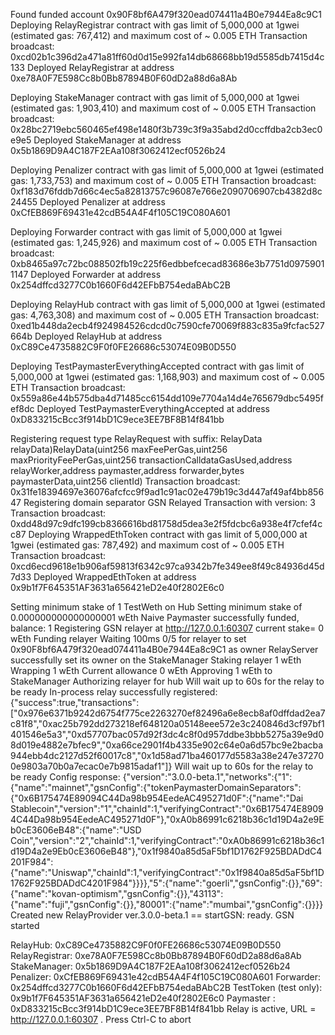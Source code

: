 Found funded account 0x90F8bf6A479f320ead074411a4B0e7944Ea8c9C1
Deploying RelayRegistrar contract with gas limit of 5,000,000 at 1gwei (estimated gas: 767,412) and maximum cost of ~ 0.005 ETH
Transaction broadcast: 0xcd02b1c396d2a471a81ff60d0d15e992fa14db68668bb19d5585db7415d4c133
Deployed RelayRegistrar at address 0xe78A0F7E598Cc8b0Bb87894B0F60dD2a88d6a8Ab

Deploying StakeManager contract with gas limit of 5,000,000 at 1gwei (estimated gas: 1,903,410) and maximum cost of ~ 0.005 ETH
Transaction broadcast: 0x28bc2719ebc560465ef498e1480f3b739c3f9a35abd2d0ccffdba2cb3ec0e9e5
Deployed StakeManager at address 0x5b1869D9A4C187F2EAa108f3062412ecf0526b24

Deploying Penalizer contract with gas limit of 5,000,000 at 1gwei (estimated gas: 1,733,753) and maximum cost of ~ 0.005 ETH
Transaction broadcast: 0xf183d76fddb7d66c4ec5a82813757c96087e766e2090706907cb4382d8c24455
Deployed Penalizer at address 0xCfEB869F69431e42cdB54A4F4f105C19C080A601

Deploying Forwarder contract with gas limit of 5,000,000 at 1gwei (estimated gas: 1,245,926) and maximum cost of ~ 0.005 ETH
Transaction broadcast: 0xb8465a97c72bc088502fb19c225f6edbbefcecad83686e3b7751d09759011147
Deployed Forwarder at address 0x254dffcd3277C0b1660F6d42EFbB754edaBAbC2B

Deploying RelayHub contract with gas limit of 5,000,000 at 1gwei (estimated gas: 4,763,308) and maximum cost of ~ 0.005 ETH
Transaction broadcast: 0xed1b448da2ecb4f924984526cdcd0c7590cfe70069f883c835a9fcfac527664b
Deployed RelayHub at address 0xC89Ce4735882C9F0f0FE26686c53074E09B0D550

Deploying TestPaymasterEverythingAccepted contract with gas limit of 5,000,000 at 1gwei (estimated gas: 1,168,903) and maximum cost of ~ 0.005 ETH
Transaction broadcast: 0x559a86e44b575dba4d71485cc6154dd109e7704a14d4e765679dbc5495fef8dc
Deployed TestPaymasterEverythingAccepted at address 0xD833215cBcc3f914bD1C9ece3EE7BF8B14f841bb

Registering request type RelayRequest with suffix: RelayData relayData)RelayData(uint256 maxFeePerGas,uint256 maxPriorityFeePerGas,uint256 transactionCalldataGasUsed,address relayWorker,address paymaster,address forwarder,bytes paymasterData,uint256 clientId)
Transaction broadcast: 0x31fe18394697e36076afcfcc9f9ad1c91ac02e479b19c3d447af49af4bb85647
Registering domain separator GSN Relayed Transaction with version: 3
Transaction broadcast: 0xdd48d97c9dfc199cb8366616bd81758d5dea3e2f5fdcbc6a938e4f7cfef4cc87
Deploying WrappedEthToken contract with gas limit of 5,000,000 at 1gwei (estimated gas: 787,492) and maximum cost of ~ 0.005 ETH
Transaction broadcast: 0xcd6ecd9618e1b906af59813f6342c97ca9342b7fe349ee8f49c84936d45d7d33
Deployed WrappedEthToken at address 0x9b1f7F645351AF3631a656421eD2e40f2802E6c0

Setting minimum stake of 1 TestWeth on Hub
Setting minimum stake of 0.000000000000000001 wEth
Naive Paymaster successfully funded, balance: 1
Registering GSN relayer at http://127.0.0.1:60307
current stake= 0 wEth
Funding relayer
Waiting 100ms 0/5 for relayer to set 0x90F8bf6A479f320ead074411a4B0e7944Ea8c9C1 as owner
RelayServer successfully set its owner on the StakeManager
Staking relayer 1 wEth
Wrapping 1 wEth
Current allowance 0 wEth
Approving 1 wEth to StakeManager
Authorizing relayer for hub
Will wait up to 60s for the relay to be ready
In-process relay successfully registered: {"success":true,"transactions":["0x976e6371b9242d6754f775ce2263270ef82496a6e8ecb8af0dffdad2ea7c81f8","0xac25b792dd273218ef648120a05148eee572e3c240846d3cf97bf1401546e5a3","0xd57707bac057d92f3dc4c8f0d957ddbe3bbb5275a39e9d08d019e4882e7bfec9","0xa66ce2901f4b4335e902c64e0a6d57bc9e2bacba944ebb4dc2127d52f60017c8","0x1d58ad71ba460177d5583a38e247e372700e9803a70b0a7ecac0e7b9815adaf1"]}
Will wait up to 60s for the relay to be ready
Config response: {"version":"3.0.0-beta.1","networks":{"1":{"name":"mainnet","gsnConfig":{"tokenPaymasterDomainSeparators":{"0x6B175474E89094C44Da98b954EedeAC495271d0F":{"name":"Dai Stablecoin","version":"1","chainId":1,"verifyingContract":"0x6B175474E89094C44Da98b954EedeAC495271d0F"},"0xA0b86991c6218b36c1d19D4a2e9Eb0cE3606eB48":{"name":"USD Coin","version":"2","chainId":1,"verifyingContract":"0xA0b86991c6218b36c1d19D4a2e9Eb0cE3606eB48"},"0x1f9840a85d5aF5bf1D1762F925BDADdC4201F984":{"name":"Uniswap","chainId":1,"verifyingContract":"0x1f9840a85d5aF5bf1D1762F925BDADdC4201F984"}}}},"5":{"name":"goerli","gsnConfig":{}},"69":{"name":"kovan-optimism","gsnConfig":{}},"43113":{"name":"fuji","gsnConfig":{}},"80001":{"name":"mumbai","gsnConfig":{}}}}
Created new RelayProvider ver.3.0.0-beta.1
== startGSN: ready.
GSN started

RelayHub: 0xC89Ce4735882C9F0f0FE26686c53074E09B0D550
RelayRegistrar: 0xe78A0F7E598Cc8b0Bb87894B0F60dD2a88d6a8Ab
StakeManager: 0x5b1869D9A4C187F2EAa108f3062412ecf0526b24
Penalizer: 0xCfEB869F69431e42cdB54A4F4f105C19C080A601
Forwarder: 0x254dffcd3277C0b1660F6d42EFbB754edaBAbC2B
TestToken (test only): 0x9b1f7F645351AF3631a656421eD2e40f2802E6c0
Paymaster : 0xD833215cBcc3f914bD1C9ece3EE7BF8B14f841bb
Relay is active, URL = http://127.0.0.1:60307 . Press Ctrl-C to abort
